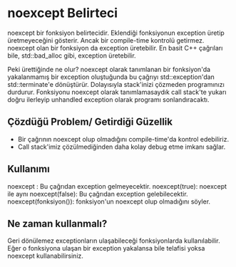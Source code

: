 # noexcept Belirteci
noexcept bir fonksiyon belirtecidir. Eklendiği fonksiyonun exception üretip üretmeyeceğini gösterir. Ancak bir compile-time kontrolü getirmez. noexcept olan bir fonksiyon da exception üretebilir. En basit C++ çağrıları bile, std::bad_alloc gibi, exception üretebilir.

Peki ürettiğinde ne olur? noexcept olarak tanımlanan bir fonksiyon'da yakalanmamış bir exception oluştuğunda bu çağrıyı std::exception'dan std::terminate'e dönüştürür. Dolayısıyla stack'inizi çözmeden programınızı durdurur. Fonksiyonu noexcept olarak tanımlamasaydık call stack'te yukarı doğru ilerleyip unhandled exception olarak programı sonlandıracaktı.

## Çözdüğü Problem/ Getirdiği Güzellik
- Bir çağrının noexcept olup olmadığını compile-time'da kontrol edebiliriz.
- Call stack'imiz çözülmediğinden daha kolay debug etme imkanı sağlar.

## Kullanımı
noexcept : Bu çağrıdan exception gelmeyecektir.
noexcept(true): noexcept ile aynı
noexcept(false): Bu çağrıdan exception gelebilecektir.
noexcept(fonksiyon()): fonksiyon'un noexcept olup olmadığını söyler.

## Ne zaman kullanmalı?

Geri dönülemez exceptionların ulaşabileceği fonksiyonlarda kullanılabilir. Eğer o fonksiyona ulaşan bir exception yakalansa bile telafisi yoksa noexcept kullanabilirsiniz.